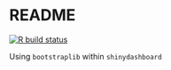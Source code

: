 README
================

<!-- badges: start -->

[![R build
status](https://github.com/konradzdeb/DashboardCustomTheme/workflows/R-CMD-check/badge.svg)](https://github.com/konradzdeb/DashboardCustomTheme/actions)
<!-- badges: end -->

Using `bootstraplib` within `shinydashboard`
